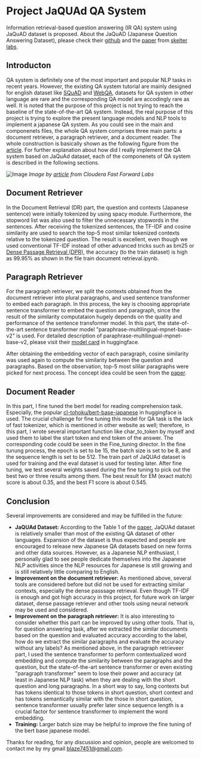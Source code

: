 # Project JaQUAd QA System
Information retrieval-based question answering (IR QA) system using JaQuAD dataset is proposed.  About the JaQuAD (Japanese Question Answering Dataset), please check their [github](https://github.com/SkelterLabsInc/JaQuAD) and the [paper](https://arxiv.org/abs/2202.01764) from [skelter labs](https://www.skelterlabs.com/).

## Introducton
QA system is definitely one of the most important and popular NLP tasks in recent years. However, the existing QA system tutorial are mainly designed for english dataset like [SQuAD](https://rajpurkar.github.io/SQuAD-explorer/) and [WebQA](https://webqna.github.io/), datasets for QA system in other language are rare and the corresponding QA model are accodingly rare as well. It is noted that the purpose of this project is not trying to reach the baseline of the state-of-the-art QA system.  Instead, the real purpose of this project is trying to explore the present language models and NLP tools to implement a japanese QA system.  As you could see in the main and componenets files, the whole QA system comprises three main parts: a document retriever, a paragraph retriever, and a document reader. The whole construction is basically shown as the following figure from the [article](https://qa.fastforwardlabs.com/methods/background/2020/04/28/Intro-to-QA.html). For further explanation about how did I really implement the QA system based on JaQuAd dataset, each of the componenets of QA system is described in the following sections.

![Image](https://qa.fastforwardlabs.com/images/post1/QAworkflow.png "Workflow of a generic IR-based QA system")
*Image by [article](https://qa.fastforwardlabs.com/methods/background/2020/04/28/Intro-to-QA.html) from Cloudera Fast Forward Labs*

## Document Retriever
In the Document Retrieval (DR) part, the question and contexts (Japanese sentence) were initially tokenized by using spacy module. Furthermore, the stopword list was also used to filter the unnecessary stopwords in the sentences. After receiving the tokenized sentences, the TF-IDF and cosine similarity are used to search the top-5 most similar tokenized contexts relative to the tokenized question. The result is excellent, even though we used conventional TF-IDF instead of other advanced tricks such as bm25 or [Dense Passage Retrieval (DPR)](https://arxiv.org/abs/2004.04906), the accuracy (to the train dataset) is high as 99.95% as shown in the file train document retrieval.ipynb.  

## Paragraph Retriever
For the paragraph retriever, we split the contexts obtained from the document retriever into plural paragraphs, and used sentence transformer to embed each paragraph. In this process, the key is choosing appropriate sentence transformer to embed the question and paragraph, since the result of the similarity computataion hugely depends on the quality and performance of the sentence transformer model. In this part, the  state-of-the-art sentence transformer model "paraphrase-multilingual-mpnet-base-v2" is used. For detailed description of paraphrase-multilingual-mpnet-base-v2, please visit their [model card](https://huggingface.co/sentence-transformers/paraphrase-multilingual-mpnet-base-v2) in huggingface. 

After obtaining the embedding vector of each paragraph, cosine similarity was used again to compute the similarity between the question and paragraphs. Based on the observation, top-5 most sililar paragraphs were picked for next process. The concept idea could be seen from the [paper](https://arxiv.org/abs/1908.10084). 

## Document Reader
In this part, I fine tuned the bert model for reading comprehension task. Especially, the popular [cl-tohoku/bert-base-japanese](https://huggingface.co/cl-tohoku/bert-base-japanese) in huggingface is used. The crucial challenge for fine tuning this model for QA task is the lack of fast tokenizer, which is mentioned in other website as well; therefore, in this part, I wrote several important function like char_to_token by myself and used them to label the start token and end token of the answer. The corresponding code could be seen in the Fine_tuning director. In the fine tunung process, the epoch is set to be 15, the batch size is set to be 8, and the sequence length is set to be 512. The train part of JaQUAd dataset is used for training and the eval dataset is used for testing later. After fine tuning, we test several weights saved during the fine tuning to pick out the best two or three results among them. The best result for EM (exact match) score is about 0.35, and the best F1 score is about 0.545.

## Conclusion
Several improvements are considered and may be fulfilled in the future:
* **JaQUAd Dataset:** According to the Table 1 of the [paper](https://arxiv.org/abs/2202.01764), JaQUAd dataset is relatively smaller than most of the existing QA dataset of other languages. Expansion of the dataset is thus expected and people are encouraged to release new Japanese QA datasets based on new forms and other data sources. However, as a Japanese NLP enthusiast, I personally glad to see people dedicate themselves into the Japanese NLP activities since the NLP resources for Japanese is still growing and is still relatively little comparing to English.
*  **Improvement on the document retriever:** As mentioned above, several tools are considered before but did not be used for extracting similar contexts, especially the dense passsage retrieval. Even though TF-IDF is enough and got high accuracy in this project, for future work on larger dataset, dense passage retriever and other tools using neural network may be used and considered.
*  **Improvement on the paragraph retriever:** It is also interesting to consider whether this part can be improved by using other tools. That is, for question answering task, after we extracted the similar documents based on the question and evaluated accuracy according to the label, how do we extract the similar paragraphs and evaluate the accuracy without any labels? As mentioned above, in the paragraph retrieveer part, I used the sentence transformer to perform contextualized word embedding and compute the similarity between the paragraphs and the question, but the state-of-the-art sentence transformer or even existing "paragraph transformer" seem to lose their power and accuracy (at least in Japanese NLP task) when they are dealing with the short question and long paragraphs. In a short way to say, long contexts but has tokens identical to those tokens in short question, short context and has tokens semantically similar with the those in short question, sentence transformer usually prefer later since sequence length is a crucial factor for sentence transformer to implement the word embedding.
*  **Training:** Larger batch size may be helpful to improve the fine tuning of the bert base japanese model.

Thanks for reading, for any discussion and opinion, people are welcomed to contact me by my gmail blaze7451@gmail.com.
